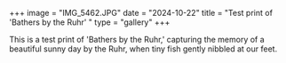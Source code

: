 +++
image = "IMG_5462.JPG"
date = "2024-10-22"
title = "Test print of 'Bathers by the Ruhr' "
type = "gallery"
+++

This is a test print of 'Bathers by the Ruhr,' capturing the memory of a beautiful sunny day by the Ruhr, when tiny fish gently nibbled at our feet.